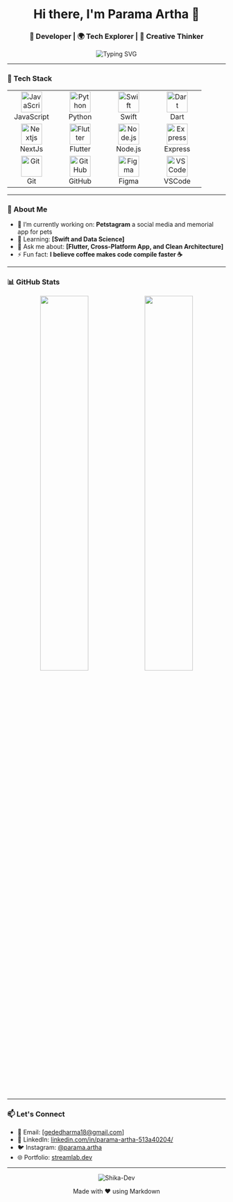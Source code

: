 <h1 align="center">Hi there, I'm Parama Artha 👋</h1>
<h3 align="center">🚀 Developer | 🌍 Tech Explorer | 🎨 Creative Thinker</h3>

<p align="center">
  <img src="https://readme-typing-svg.herokuapp.com?font=Fira+Code&pause=1000&center=true&width=435&lines=Code.+Create.+Inspire." alt="Typing SVG" />
</p>

---

### 🔧 Tech Stack

<table> <tr> <td align="center" width="96"> <img src="https://cdn.jsdelivr.net/gh/devicons/devicon/icons/javascript/javascript-original.svg" width="48" height="48" alt="JavaScript" /> <br>JavaScript </td> <td align="center" width="96"> <img src="https://cdn.jsdelivr.net/gh/devicons/devicon/icons/python/python-original.svg" width="48" height="48" alt="Python" /> <br>Python </td> <td align="center" width="96"> <img src="https://cdn.jsdelivr.net/gh/devicons/devicon/icons/swift/swift-original.svg" width="48" height="48" alt="Swift" /> <br>Swift </td> <td align="center" width="96"> <img src="https://cdn.jsdelivr.net/gh/devicons/devicon/icons/dart/dart-original.svg" width="48" height="48" alt="Dart" /> <br>Dart </td> </tr> <tr> <td align="center" width="96"> <img src="https://cdn.jsdelivr.net/gh/devicons/devicon/icons/nextjs/nextjs-original.svg" width="48" height="48" alt="Nextjs" /> <br>NextJs </td> <td align="center" width="96"> <img src="https://cdn.jsdelivr.net/gh/devicons/devicon/icons/flutter/flutter-original.svg" width="48" height="48" alt="Flutter" /> <br>Flutter </td> <td align="center" width="96"> <img src="https://cdn.jsdelivr.net/gh/devicons/devicon/icons/nodejs/nodejs-original.svg" width="48" height="48" alt="Node.js" /> <br>Node.js </td> <td align="center" width="96"> <img src="https://cdn.jsdelivr.net/gh/devicons/devicon/icons/express/express-original.svg" width="48" height="48" alt="Express" /> <br>Express </td> </tr> <tr> <td align="center" width="96"> <img src="https://cdn.jsdelivr.net/gh/devicons/devicon/icons/git/git-original.svg" width="48" height="48" alt="Git" /> <br>Git </td> <td align="center" width="96"> <img src="https://cdn.jsdelivr.net/gh/devicons/devicon/icons/github/github-original.svg" width="48" height="48" alt="GitHub" /> <br>GitHub </td> <td align="center" width="96"> <img src="https://cdn.jsdelivr.net/gh/devicons/devicon/icons/figma/figma-original.svg" width="48" height="48" alt="Figma" /> <br>Figma </td> <td align="center" width="96"> <img src="https://cdn.jsdelivr.net/gh/devicons/devicon/icons/vscode/vscode-original.svg" width="48" height="48" alt="VSCode" /> <br>VSCode </td> </tr> </table>

---

### 🌱 About Me

- 🔭 I’m currently working on: **Petstagram** a social media and memorial app for pets
- 🌱 Learning: **[Swift and Data Science]**
- 💬 Ask me about: **[Flutter, Cross-Platform App, and Clean Architecture]**
- ⚡ Fun fact: **I believe coffee makes code compile faster ☕️**

---

### 📊 GitHub Stats

<p align="center">
  <img src="https://github-readme-stats.vercel.app/api?username=Shika-Dev&show_icons=true&theme=radical" width="47%" />
  <img src="https://github-readme-streak-stats.herokuapp.com/?user=Shika-Dev&theme=radical" width="47%" />
</p>

---

### 📫 Let's Connect

- 📧 Email: [gededharma18@gmail.com]
- 💼 LinkedIn: [linkedin.com/in/parama-artha-513a40204/](https://linkedin.com/in/yourprofile)
- 🐦 Instagram: [@parama.artha](https://twitter.com/yourhandle)
- 🌐 Portfolio: [streamlab.dev](https://yourwebsite.com)

---

<p align="center">
  <img src="https://komarev.com/ghpvc/?username=Shika-Dev&label=Profile%20views&color=0e75b6&style=flat" alt="Shika-Dev" />
</p>

<p align="center">Made with ❤️ using Markdown</p>


<!--
**Shika-Dev/shika-dev** is a ✨ _special_ ✨ repository because its `README.md` (this file) appears on your GitHub profile.

Here are some ideas to get you started:

- 🔭 I’m currently working on ...
- 🌱 I’m currently learning ...
- 👯 I’m looking to collaborate on ...
- 🤔 I’m looking for help with ...
- 💬 Ask me about ...
- 📫 How to reach me: ...
- 😄 Pronouns: ...
- ⚡ Fun fact: ...
-->
